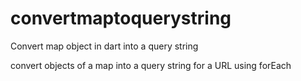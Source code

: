 # convertmaptoquerystring
Convert map object in dart into a query string

convert objects of a map into a query string for a URL using forEach
